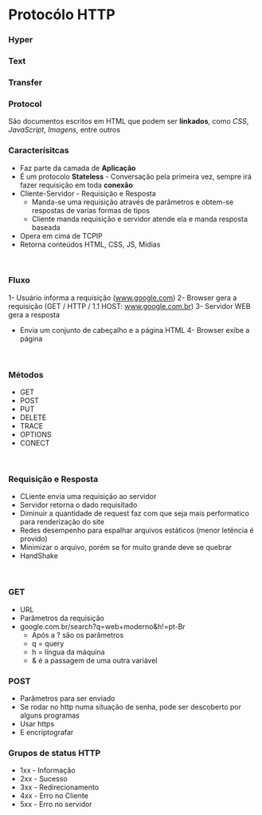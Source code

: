 # Protocólo HTTP
### Hyper
### Text
### Transfer
### Protocol

São documentos escritos em HTML que podem ser **linkados**, como *CSS*, *JavaScript*, *Imagens*, entre outros

### Caracterísitcas
- Faz parte da camada de **Aplicação**
- É um protocolo **Stateless** - Conversação pela primeira vez, sempre irá fazer requisição em toda **conexão**
- Cliente-Servidor - Requisição e Resposta
  - Manda-se uma requisição através de parâmetros e obtem-se respostas de varias formas de tipos
  - Cliente manda requisição e servidor atende ela e manda resposta baseada
- Opera em cima de TCPIP
- Retorna conteúdos HTML, CSS, JS, Mídias

<Br>

### Fluxo
1- Usuário informa a requisição (www.google.com)
2- Browser gera a requisição (GET / HTTP / 1.1 HOST: www.google.com.br)
3- Servidor WEB gera a resposta
  - Envia um conjunto de cabeçalho e a página HTML
4- Browser exibe a página

<Br>

### Métodos
- GET 
- POST
- PUT
- DELETE
- TRACE
- OPTIONS
- CONECT

<br>

### Requisição e Resposta
- CLiente envia uma requisição ao servidor
- Servidor retorna o dado requisitado
- Diminuir a quantidade de request faz com que seja mais performatico para renderização do site
- Redes desempenho para espalhar arquivos estáticos (menor letência é provido)
- Minimizar o arquivo, porém se for muito grande deve se quebrar
- HandShake

<Br>

### GET
- URL
- Parâmetros da requisição
- google.com.br/search?q=web+moderno&h!=pt-Br
  - Após a ? são os parâmetros
  - q = query
  - h = língua da máquina
  - & é a passagem de uma outra variável

### POST
- Parâmetros para ser enviado
- Se rodar no http numa situação de senha, pode ser descoberto por alguns programas
- Usar https
- E encriptografar

### Grupos de status HTTP
- 1xx - Informação
- 2xx - Sucesso
- 3xx - Redirecionamento
- 4xx - Erro no Cliente
- 5xx - Erro no servidor